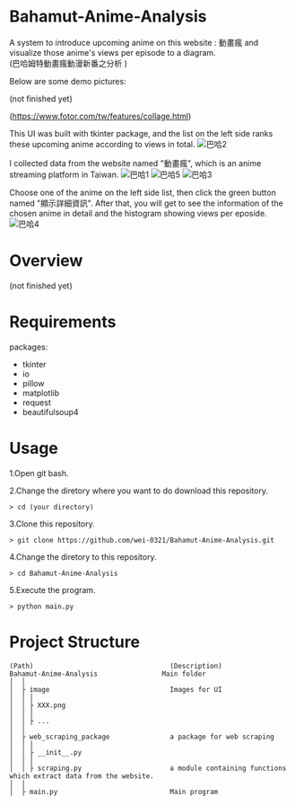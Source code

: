# Bahamut-Anime-Analysis
A system to introduce upcoming anime on this website : 動畫瘋 and visualize those anime's views per episode to a diagram.  
(巴哈姆特動畫瘋動漫新番之分析 )

Below are some demo pictures:

(not finished yet)

(https://www.fotor.com/tw/features/collage.html)

This UI was built with tkinter package, and the list on the left side ranks these upcoming anime according to views in total.
![巴哈2](https://user-images.githubusercontent.com/71260071/135490449-60357790-fe34-4739-8094-60da5d7a904f.PNG)

I collected data from the website named "動畫瘋", which is an anime streaming platform in Taiwan. 
![巴哈1](https://user-images.githubusercontent.com/71260071/135490391-94df339e-a4ea-4d51-b41e-38c09f353bb2.PNG)
![巴哈5](https://user-images.githubusercontent.com/71260071/135492809-e15fd126-71b6-4bb3-b49e-6679264796cb.PNG)
![巴哈3](https://user-images.githubusercontent.com/71260071/135491257-c55b8ec0-34ac-435a-8b4a-5e1f5159acd5.PNG)

Choose one of the anime on the left side list, then click the green button named "顯示詳細資訊".
After that, you will get to see the information of the chosen anime in detail and the histogram showing views per eposide.
![巴哈4](https://user-images.githubusercontent.com/71260071/135491268-8d78c5c9-9a2d-4da7-bbee-56db93e2b858.PNG)

# Overview 
(not finished yet)

# Requirements 
packages:
- tkinter
- io
- pillow
- matplotlib
- request
- beautifulsoup4

# Usage 

1.Open git bash. 

2.Change the diretory where you want to do download this repository.
```
> cd (your directory)
```
3.Clone this repository. 
```
> git clone https://github.com/wei-0321/Bahamut-Anime-Analysis.git
```
4.Change the diretory to this repository.
```
> cd Bahamut-Anime-Analysis
```
5.Execute the program.
```
> python main.py
```


# Project Structure
```
(Path)                                	(Description)
Bahamut-Anime-Analysis    	          Main folder     
│  │
│  ├ image                              Images for UI
│  │ │
│  │ ├ XXX.png
│  │ │
│  │ ├ ...
│  │ 
│  ├ web_scraping_package               a package for web scraping
│  │ │
│  │ ├ __init__.py
│  │ │
│  │ ├ scraping.py                      a module containing functions which extract data from the website.
│  │ 
│  ├ main.py                            Main program

